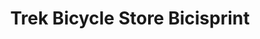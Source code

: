 ---
title: "Trek Bicycle Store Bicisprint"
url: /sabadell/trek-bicycle-store-bicisprint/
shop: Fahrrad
---